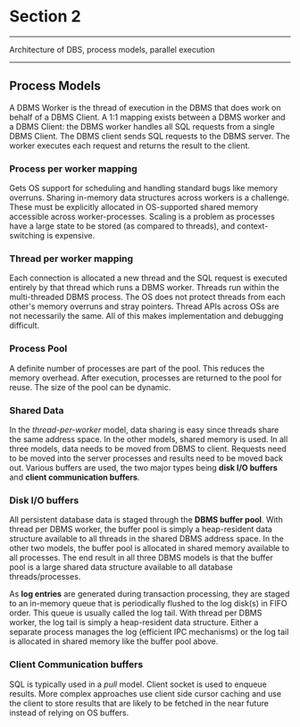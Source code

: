 # Section 2

***

Architecture of DBS, process models, parallel execution

***

## Process Models

A DBMS Worker is the thread of execution in the DBMS that does work on behalf of a DBMS Client. A 1:1 mapping exists between a DBMS worker and a DBMS Client: the DBMS worker handles all SQL requests from a single DBMS Client. The DBMS client sends SQL requests to the DBMS server. The worker executes each request and returns the result to the client.

### Process per worker mapping

Gets OS support for scheduling and handling standard bugs like memory overruns. Sharing in-memory data structures across workers is a challenge. These must be explicitly allocated in OS-supported shared memory accessible across worker-processes. Scaling is a problem as processes have a large state to be stored (as compared to threads), and context-switching is expensive.

### Thread per worker mapping

Each connection is allocated a new thread and the SQL request is executed entirely by that thread which runs a DBMS worker. Threads run within the multi-threaded DBMS process. The OS does not protect threads from each other's memory overruns and stray pointers. Thread APIs across OSs are not necessarily the same. All of this makes implementation and debugging difficult.

### Process Pool

A definite number of processes are part of the pool. This reduces the memory overhead. After execution, processes are returned to the pool for reuse. The size of the pool can be dynamic.

### Shared Data

In the *thread-per-worker* model, data sharing is easy since threads share the same address space. In the other models, shared memory is used. In all three models, data needs to be moved from DBMS to client. Requests need to be moved into the server processes and results need to be moved back out. Various buffers are used, the two major types being **disk I/O buffers** and **client communication buffers**.

### Disk I/O buffers

All persistent database data is staged through the **DBMS buffer pool**. With thread per DBMS worker, the buffer pool is simply a heap-resident data structure available to all threads in the shared DBMS address space. In the other two models, the buffer pool is allocated in shared memory available to all processes. The end result in all three DBMS models is that the buffer pool is a large shared data structure available to all database threads/processes.

As **log entries** are generated during transaction processing, they are staged to an in-memory queue that is periodically flushed to the log disk(s) in FIFO order. This queue is usually called the log tail. With thread per DBMS worker, the log tail is simply a heap-resident data structure. Either a separate process manages the log (efficient IPC mechanisms) or the log tail is allocated in shared memory like the buffer pool above.

### Client Communication buffers

SQL is typically used in a *pull* model. Client socket is used to enqueue results. More complex approaches use client side cursor caching and use the client to store results that are likely to be fetched in the near future instead of relying on OS buffers.
